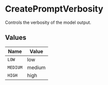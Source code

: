 # CreatePromptVerbosity

Controls the verbosity of the model output.


## Values

| Name     | Value    |
| -------- | -------- |
| `LOW`    | low      |
| `MEDIUM` | medium   |
| `HIGH`   | high     |